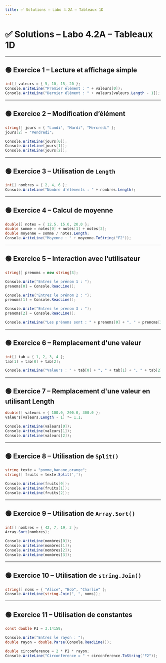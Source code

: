 ```yaml
---
title: ✅ Solutions – Labo 4.2A – Tableaux 1D
---
```


# ✅ Solutions – Labo 4.2A – Tableaux 1D

---

## 🟢 Exercice 1 – Lecture et affichage simple

```csharp
int[] valeurs = { 5, 10, 15, 20 };
Console.WriteLine("Premier élément : " + valeurs[0]);
Console.WriteLine("Dernier élément : " + valeurs[valeurs.Length - 1]);
```

---

## 🟢 Exercice 2 – Modification d’élément

```csharp
string[] jours = { "Lundi", "Mardi", "Mercredi" };
jours[2] = "Vendredi";

Console.WriteLine(jours[0]);
Console.WriteLine(jours[1]);
Console.WriteLine(jours[2]);
```

---

## 🟢 Exercice 3 – Utilisation de `Length`

```csharp
int[] nombres = { 2, 4, 6 };
Console.WriteLine("Nombre d’éléments : " + nombres.Length);
```

---

## 🟢 Exercice 4 – Calcul de moyenne

```csharp
double[] notes = { 12.5, 15.0, 20.0 };
double somme = notes[0] + notes[1] + notes[2];
double moyenne = somme / notes.Length;
Console.WriteLine("Moyenne : " + moyenne.ToString("F2"));
```

---

## 🟢 Exercice 5 – Interaction avec l’utilisateur

```csharp
string[] prenoms = new string[3];

Console.Write("Entrez le prénom 1 : ");
prenoms[0] = Console.ReadLine();

Console.Write("Entrez le prénom 2 : ");
prenoms[1] = Console.ReadLine();

Console.Write("Entrez le prénom 3 : ");
prenoms[2] = Console.ReadLine();

Console.WriteLine("Les prénoms sont : " + prenoms[0] + ", " + prenoms[1] + ", " + prenoms[2]);
```

---

## 🟢 Exercice 6 – Remplacement d'une valeur

```csharp
int[] tab = { 1, 2, 3, 4 };
tab[1] = tab[0] + tab[2];

Console.WriteLine("Valeurs : " + tab[0] + ", " + tab[1] + ", " + tab[2] + ", " + tab[3]);
```

---

## 🟢 Exercice 7 – Remplacement d'une valeur en utilisant Length

```csharp
double[] valeurs = { 100.0, 200.0, 300.0 };
valeurs[valeurs.Length - 1] *= 1.1;

Console.WriteLine(valeurs[0]);
Console.WriteLine(valeurs[1]);
Console.WriteLine(valeurs[2]);
```

---

## 🟢 Exercice 8 – Utilisation de `Split()`

```csharp
string texte = "pomme,banane,orange";
string[] fruits = texte.Split(',');

Console.WriteLine(fruits[0]);
Console.WriteLine(fruits[1]);
Console.WriteLine(fruits[2]);
```

---

## 🟢 Exercice 9 – Utilisation de `Array.Sort()`

```csharp
int[] nombres = { 42, 7, 19, 3 };
Array.Sort(nombres);

Console.WriteLine(nombres[0]);
Console.WriteLine(nombres[1]);
Console.WriteLine(nombres[2]);
Console.WriteLine(nombres[3]);
```

---

## 🟢 Exercice 10 – Utilisation de `string.Join()`

```csharp
string[] noms = { "Alice", "Bob", "Charlie" };
Console.WriteLine(string.Join(", ", noms));
```

---

## 🟢 Exercice 11 – Utilisation de constantes

```csharp
const double PI = 3.14159;

Console.Write("Entrez le rayon : ");
double rayon = double.Parse(Console.ReadLine());

double circonference = 2 * PI * rayon;
Console.WriteLine("Circonférence = " + circonference.ToString("F2"));
```
